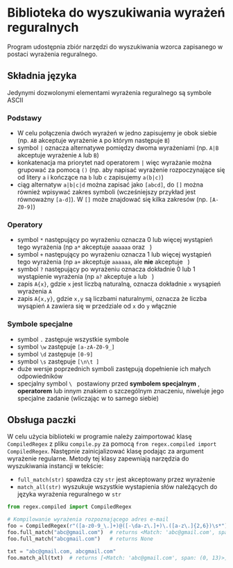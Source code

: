 # **Biblioteka do wyszukiwania wyrażeń reguralnych**

Program udostępnia zbiór narzędzi do wyszukiwania 
wzorca zapisanego w postaci wyrażenia reguralnego.

## Składnia języka
Jedynymi dozwolonymi elementami wyrażenia reguralnego są symbole ASCII
### Podstawy
- W celu połączenia dwóch wyrażeń w jedno zapisujemy je obok siebie (np. `AB`
akceptuje wyrażenie `A` po którym następuje `B`) 
- symbol `|` oznacza alternatywe pomiędzy dwoma wyrażeniami
(np. `A|B` akceptuje wyrażenie `A` lub `B`)
- konkatenacja ma priorytet nad operatorem `|` więc wyrażanie można grupować za 
pomocą `()` (np. aby napisać wyrażenie rozpoczynające się od litery `a` i 
kończące na `b` lub `c` zapisujemy `a(b|c)`)
- ciąg alternatyw `a|b|c|d` można zapisać jako `[abcd]`, do `[]` można również
wpisywać zakres symboli (wcześniejszy przykład jest równoważny `[a-d]`). W `[]`
może znajdować się kilka zakresów (np. `[A-Z0-9]`)
### Operatory
- symbol `*` następujący po wyrażeniu oznacza 0 lub więcej wystąpień tego 
wyrażenia (np `a*` akceptuje `aaaaaa` oraz ` `)
- symbol `+` następujący po wyrażeniu oznacza 1 lub więcej wystąpień tego 
wyrażenia (np `a+` akceptuje `aaaaaa`, ale **nie** akceptuje ` `) 
- symbol `?` następujący po wyrażeniu oznacza dokładnie 0 lub 1
wystąpienie wyrażenia (np `a?` akceptuje `a` lub ` `) 
- zapis `A{x}`, gdzie `x` jest liczbą naturalną, oznacza dokładnie `x` 
wysąpień wyrażenia `A`
- zapis `A{x,y}`, gdzie `x,y` są liczbami naturalnymi, oznacza że liczba
wysąpień `A` zawiera się w przedziale od `x` do `y` włącznie
### Symbole specjalne
- symbol `.` zastępuje wszystkie symbole
- symbol `\w` zastępuje `[a-zA-Z0-9_]`
- symbol `\d` zastępuje `[0-9]`
- symbol `\s` zastępuje `[\n\t ]`
- duże wersje poprzednich symboli zastępują dopełnienie ich małych 
odpowiedników
- specjalny symbol `\ ` postawiony przed **symbolem specjalnym** , **operatorem**
lub innym znakiem o szczególnym znaczeniu, niweluje jego specjalne zadanie
(wliczając w to samego siebie) 

## Obsługa paczki
W celu użycia biblioteki w programie należy zaimportować klasę `CompiledRegex`
z pliku `compile.py` za pomocą ```from regex.compiled import CompiledRegex```.
Następnie zainicjalizować klasę podając za argument wyrażenie regularne.
Metody tej klasy zapewniają narzędzia do wyszukiwania instancji w tekście:
- `full_match(str)` spawdza czy `str` jest akceptowany przez wyrażenie
- `match_all(str)` wyszukuje wszystkie wystapienia słów należących do języka 
wyrażenia reguralnego w `str`
```python
from regex.compiled import CompiledRegex

# Kompilowanie wyrażenia rozpoznającego adres e-mail
foo = CompiledRegex(r"([a-z0-9_\.]+)@([-\da-z\.]+)\.([a-z\.]{2,6})\s*")
foo.full_match("abc@gmail.com")  # returns <Match: 'abc@gmail.com', span: (0, 13)>
foo.full_match("abcgmail.com")   # returns None

txt = "abc@gmail.com, abcgmail.com"
foo.match_all(txt)  # returns [<Match: 'abc@gmail.com', span: (0, 13)>]
```
